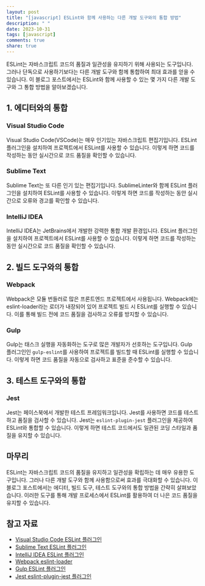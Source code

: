 ```yaml
---
layout: post
title: "[javascript] ESLint와 함께 사용하는 다른 개발 도구와의 통합 방법"
description: " "
date: 2023-10-31
tags: [javascript]
comments: true
share: true
---
```


ESLint는 자바스크립트 코드의 품질과 일관성을 유지하기 위해 사용되는 도구입니다. 그러나 단독으로 사용하기보다는 다른 개발 도구와 함께 통합하여 최대 효과를 얻을 수 있습니다. 이 블로그 포스트에서는 ESLint와 함께 사용할 수 있는 몇 가지 다른 개발 도구와 그 통합 방법을 알아보겠습니다.

## 1. 에디터와의 통합

### Visual Studio Code
Visual Studio Code(VSCode)는 매우 인기있는 자바스크립트 편집기입니다. ESLint 플러그인을 설치하여 프로젝트에서 ESLint를 사용할 수 있습니다. 이렇게 하면 코드를 작성하는 동안 실시간으로 코드 품질을 확인할 수 있습니다.

### Sublime Text
Sublime Text는 또 다른 인기 있는 편집기입니다. SublimeLinter와 함께 ESLint 플러그인을 설치하여 ESLint를 사용할 수 있습니다. 이렇게 하면 코드를 작성하는 동안 실시간으로 오류와 경고를 확인할 수 있습니다.

### IntelliJ IDEA
IntelliJ IDEA는 JetBrains에서 개발한 강력한 통합 개발 환경입니다. ESLint 플러그인을 설치하여 프로젝트에서 ESLint를 사용할 수 있습니다. 이렇게 하면 코드를 작성하는 동안 실시간으로 코드 품질을 확인할 수 있습니다.

## 2. 빌드 도구와의 통합

### Webpack
Webpack은 모듈 번들러로 많은 프론트엔드 프로젝트에서 사용됩니다. Webpack에는 eslint-loader라는 로더가 내장되어 있어 프로젝트 빌드 시 ESLint를 실행할 수 있습니다. 이를 통해 빌드 전에 코드 품질을 검사하고 오류를 방지할 수 있습니다.

### Gulp
Gulp는 태스크 실행을 자동화하는 도구로 많은 개발자가 선호하는 도구입니다. Gulp 플러그인인 `gulp-eslint`를 사용하여 프로젝트를 빌드할 때 ESLint를 실행할 수 있습니다. 이렇게 하면 코드 품질을 자동으로 검사하고 표준을 준수할 수 있습니다.

## 3. 테스트 도구와의 통합

### Jest
Jest는 페이스북에서 개발한 테스트 프레임워크입니다. Jest를 사용하면 코드를 테스트하고 품질을 검사할 수 있습니다. Jest는 `eslint-plugin-jest` 플러그인을 제공하여 ESLint와 통합할 수 있습니다. 이렇게 하면 테스트 코드에서도 일관된 코딩 스타일과 품질을 유지할 수 있습니다.

## 마무리

ESLint는 자바스크립트 코드의 품질을 유지하고 일관성을 확립하는 데 매우 유용한 도구입니다. 그러나 다른 개발 도구와 함께 사용함으로써 효과를 극대화할 수 있습니다. 이 블로그 포스트에서는 에디터, 빌드 도구, 테스트 도구와의 통합 방법을 간략히 살펴보았습니다. 이러한 도구를 통해 개발 프로세스에서 ESLint를 활용하여 더 나은 코드 품질을 유지할 수 있습니다.

## 참고 자료

- [Visual Studio Code ESLint 플러그인](https://marketplace.visualstudio.com/items?itemName=dbaeumer.vscode-eslint)
- [Sublime Text ESLint 플러그인](https://packagecontrol.io/packages/ESLint)
- [IntelliJ IDEA ESLint 플러그인](https://plugins.jetbrains.com/plugin/7494-eslint/)
- [Webpack eslint-loader](https://webpack.js.org/loaders/eslint-loader/)
- [Gulp ESLint 플러그인](https://www.npmjs.com/package/gulp-eslint)
- [Jest eslint-plugin-jest 플러그인](https://www.npmjs.com/package/eslint-plugin-jest)